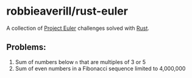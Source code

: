 # robbieaverill/rust-euler

A collection of [Project Euler](https://projecteuler.net) challenges solved with [Rust](https://www.rust-lang.org).

## Problems:

1. Sum of numbers below `n` that are multiples of 3 or 5
2. Sum of even numbers in a Fibonacci sequence limited to 4,000,000
